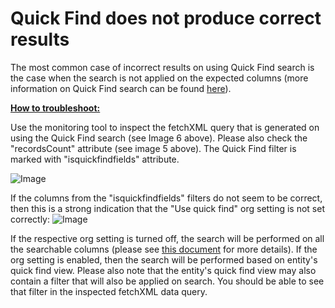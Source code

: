 # Quick Find does not produce correct results

The most common case of incorrect results on using Quick Find search is the case when the search is not applied on the expected columns (more information on Quick Find search can be found [here](https://community.dynamics.com/blogs/post/?postid=0ffbe287-8d5e-488f-a50d-737c7c5c0732)).

**<u>How to troubleshoot:</u>**

Use the monitoring tool to inspect the fetchXML query that is generated on using the Quick Find search (see Image 6 above). Please also check the "recordsCount" attribute (see image 5 above). The Quick Find filter is marked with "isquickfindfields" attribute.

![Image](images/image23.png)

If the columns from the "isquickfindfields" filters do not seem to be correct, then this is a strong indication that the "Use quick find" org setting is not set correctly:
![Image](images/image24.png)

If the respective org setting is turned off, the search will be performed on all the searchable columns (please see [this document](https://learn.microsoft.com/en-us/power-apps/maker/data-platform/types-of-fields) for more details). If the org setting is enabled, then the search will be performed based on entity's quick find view. Please also note that the entity's quick find view may also contain a filter that will also be applied on search. You should be able to see that filter in the inspected fetchXML data query.